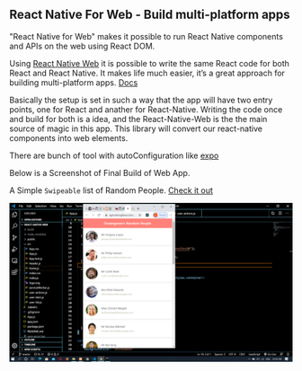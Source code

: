 React Native For Web - Build multi-platform apps
------------------------------------------------
"React Native for Web" makes it possible to run React Native components and APIs on the web using React DOM.

Using [React Native Web](https://github.com/necolas/react-native-web) it is possible to write the same React code for both React and React Native. It makes life much easier, it’s a great approach for building multi-platform apps.
[Docs](https://necolas.github.io/react-native-web/docs/)

Basically the setup is set in such a way that the app will have two entry points, one for React and anather for React-Native. Writing the code once and build for both is a idea, and the React-Native-Web is the the main source of magic in this app. This library will convert our react-native components into web elements.

There are bunch of tool with autoConfiguration like [expo](https://expo.io)
 

Below is a Screenshot of Final Build of Web App.

A Simple `Swipeable` list of Random People. [Check it out](https://www.agricokonghara.com/reactnativeweb-build/)

![alt text](https://raw.githubusercontent.com/Rahulshahare/react-native-web-basic-build/master/Screenshot%20(56).png "ReactNativeWeb- A Full Hybrid App Platform")

